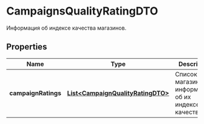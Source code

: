 

# CampaignsQualityRatingDTO

Информация об индексе качества магазинов.

## Properties

| Name | Type | Description | Notes |
|------------ | ------------- | ------------- | -------------|
|**campaignRatings** | [**List&lt;CampaignQualityRatingDTO&gt;**](CampaignQualityRatingDTO.md) | Список магазинов c информацией об их индексе качества. |  |



